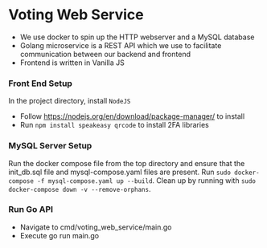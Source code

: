 # Voting Web Service
* We use docker to spin up the HTTP webserver and a MySQL database
* Golang microservice is a REST API which we use to facilitate communication between our backend and frontend
* Frontend is written in Vanilla JS

### Front End Setup
In the project directory, install `NodeJS`
* Follow https://nodejs.org/en/download/package-manager/ to install
* Run `npm install speakeasy qrcode` to install 2FA libraries 

### MySQL Server Setup ###
Run the docker compose file from the top directory and ensure that the init_db.sql file and mysql-compose.yaml files are present. Run `sudo docker-compose -f mysql-compose.yaml up --build`. Clean up by running with `sudo docker-compose down -v --remove-orphans`.

### Run Go API ###
* Navigate to cmd/voting_web_service/main.go
* Execute go run main.go


